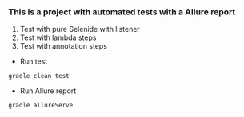 ### This is a project with automated tests with a Allure report

1. Test with pure Selenide with listener
2. Test with lambda steps
3. Test with annotation steps

* Run test
```
gradle clean test
```

* Run Allure report
```
gradle allureServe
```